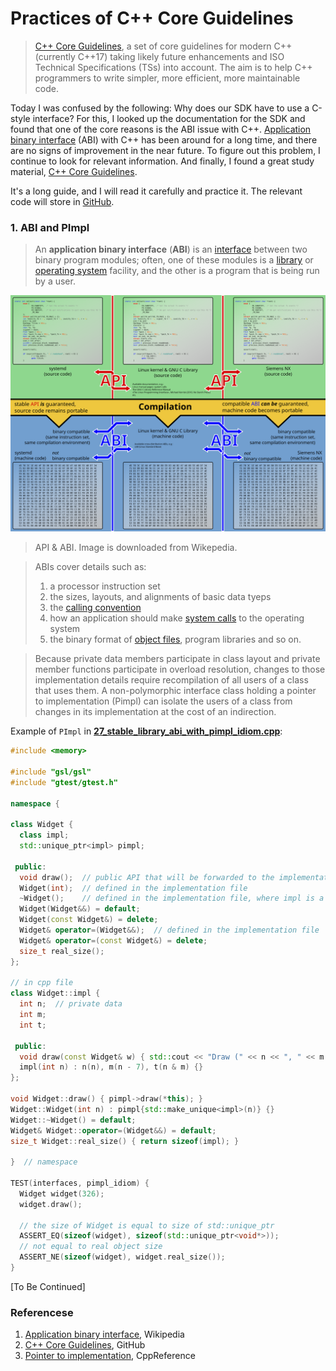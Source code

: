# Practices of C++ Core Guidelines

> [C++ Core Guidelines](http://isocpp.github.io/CppCoreGuidelines/CppCoreGuidelines), a set of core guidelines for modern C++ (currently C++17) taking likely future enhancements and ISO Technical Specifications (TSs) into account. The aim is to help C++ programmers to write simpler, more efficient, more maintainable code.

Today I was confused by the following: Why does our SDK have to use a C-style interface? For this, I looked up the documentation for the SDK and found that one of the core reasons is the ABI issue with C++. [Application binary interface](https://en.wikipedia.org/wiki/Application_binary_interface) (ABI) with C++ has been around for a long time, and there are no signs of improvement in the near future. To figure out this problem, I continue to look for relevant information. And finally, I found a great study material, [C++ Core Guidelines](http://isocpp.github.io/CppCoreGuidelines/CppCoreGuidelines).

It's a long guide, and I will read it carefully and practice it. The relevant code will store in [GitHub](https://github.com/FebruaryBreeze/cpp-core-guideline-practices).

### 1. ABI and PImpl

> An **application binary interface** (**ABI**) is an [interface](https://en.wikipedia.org/wiki/Interface_(computing)) between two binary program modules; often, one of these modules is a [library](https://en.wikipedia.org/wiki/Library_(computing)) or [operating system](https://en.wikipedia.org/wiki/Operating_system) facility, and the other is a program that is being run by a user.

![Download from Wikipedia](../images/5ec19443823c45790bb4d1524a75bcd1.svg)

> API & ABI. Image is downloaded from Wikepedia.

>  ABIs cover details such as:
>
> 1. a processor instruction set
> 2. the sizes, layouts, and alignments of basic data tyeps
> 3. the [calling convention](https://en.wikipedia.org/wiki/Calling_convention)
> 4. how an application should make [system calls](https://en.wikipedia.org/wiki/System_call) to the operating system
> 5. the binary format of [object files](https://en.wikipedia.org/wiki/Object_file), program libraries and so on.

> Because private data members participate in class layout and private member functions participate in overload resolution, changes to those implementation details require recompilation of all users of a class that uses them. A non-polymorphic interface class holding a pointer to implementation (Pimpl) can isolate the users of a class from changes in its implementation at the cost of an indirection.

Example of `PImpl` in [**27_stable_library_abi_with_pimpl_idiom.cpp**](https://github.com/FebruaryBreeze/cpp-core-guideline-practices/blob/master/src/02_interfaces/27_stable_library_abi_with_pimpl_idiom.cpp):

```c++
#include <memory>

#include "gsl/gsl"
#include "gtest/gtest.h"

namespace {

class Widget {
  class impl;
  std::unique_ptr<impl> pimpl;

 public:
  void draw();  // public API that will be forwarded to the implementation
  Widget(int);  // defined in the implementation file
  ~Widget();    // defined in the implementation file, where impl is a complete type
  Widget(Widget&&) = default;
  Widget(const Widget&) = delete;
  Widget& operator=(Widget&&);  // defined in the implementation file
  Widget& operator=(const Widget&) = delete;
  size_t real_size();
};

// in cpp file
class Widget::impl {
  int n;  // private data
  int m;
  int t;

 public:
  void draw(const Widget& w) { std::cout << "Draw (" << n << ", " << m << ")" << std::endl; }
  impl(int n) : n(n), m(n - 7), t(n & m) {}
};

void Widget::draw() { pimpl->draw(*this); }
Widget::Widget(int n) : pimpl{std::make_unique<impl>(n)} {}
Widget::~Widget() = default;
Widget& Widget::operator=(Widget&&) = default;
size_t Widget::real_size() { return sizeof(impl); }

}  // namespace

TEST(interfaces, pimpl_idiom) {
  Widget widget(326);
  widget.draw();

  // the size of Widget is equal to size of std::unique_ptr
  ASSERT_EQ(sizeof(widget), sizeof(std::unique_ptr<void*>));
  // not equal to real object size
  ASSERT_NE(sizeof(widget), widget.real_size());
}
```

[To Be Continued]

### Referencese

1. [Application binary interface](https://en.wikipedia.org/wiki/Application_binary_interface), Wikipedia
2. [C++ Core Guidelines](http://isocpp.github.io/CppCoreGuidelines/CppCoreGuidelines), GitHub
3. [Pointer to implementation](https://en.cppreference.com/w/cpp/language/pimpl), CppReference

